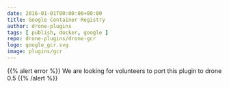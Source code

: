 ```yaml
---
date: 2016-01-01T00:00:00+00:00
title: Google Container Registry
author: drone-plugins
tags: [ publish, docker, google ]
repo: drone-plugins/drone-gcr
logo: google_gcr.svg
image: plugins/gcr
---
```


{{% alert error %}}
We are looking for volunteers to port this plugin to drone 0.5
{{% /alert %}}
